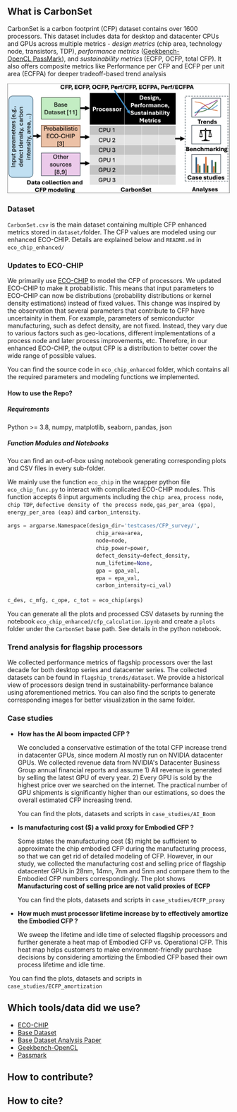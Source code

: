 ## What is CarbonSet

CarbonSet is a carbon footprint (CFP) dataset contains over 1600 processors. This dataset includes data for desktop and datacenter CPUs and GPUs across multiple metrics - *design metrics* (chip area, technology node, transistors, TDP), *performance metrics* ([Geekbench-OpenCL](https://www.geekbench.com/),[PassMark](https://www.passmark.com/)), and *sustainability metrics* (ECFP, OCFP, total CFP). It also offers composite metrics like Performance per CFP and ECFP per unit area (ECFPA) for deeper tradeoff-based trend analysis

![Fig 1](carbonset.png)

### Dataset

`CarbonSet.csv` is the main dataset containing multiple CFP enhanced metrics stored in `dataset/`folder. The CFP values are modeled using our enhanced ECO-CHIP. Details are explained below and `README.md` in `eco_chip_enhanced/` 

### Updates to ECO-CHIP

We primarily use [ECO-CHIP](https://github.com/ASU-VDA-Lab/ECO-CHIP) to model the CFP of processors. We updated ECO-CHIP to make it probabilistic. This means that input parameters to ECO-CHIP can now be distributions (probability distributions or kernel density estimations) instead of fixed values. This change was inspired by the observation that several parameters that contribute to CFP have uncertainity in them. For example, parameters of semiconductor manufacturing, such as defect density, are not fixed. Instead, they vary due to various factors such as geo-locations, different implementations of a process node and later process improvements, etc. Therefore, in our enhanced ECO-CHIP, the output CFP is a distribution to better cover the wide range of possible values.

You can find the source code in `eco_chip_enhanced` folder, which contains all the required parameters and modeling functions we implemented. 

#### How to use the Repo?

##### Requirements

Python >= 3.8, numpy, matplotlib, seaborn, pandas, json

##### Function Modules and Notebooks

You can find an out-of-box using notebook generating corresponding plots and CSV files in every sub-folder.

We mainly use the function `eco_chip` in the wrapper python file `eco_chip_func.py` to interact with complicated ECO-CHIP modules. This function accepts 6 input arguments including the `chip area`, `process node`, `chip TDP`, `defective density of the process node`, `gas_per_area (gpa)`, `energy_per_area (eap)` and `carbon_intensity`.

```python
args = argparse.Namespace(design_dir='testcases/CFP_survey/', 
                            chip_area=area, 
                            node=node, 
                            chip_power=power, 
                            defect_density=defect_density,
                            num_lifetime=None, 
                            gpa = gpa_val, 
                            epa = epa_val,
                            carbon_intensity=ci_val)    

c_des, c_mfg, c_ope, c_tot = eco_chip(args)
```

You can generate all the plots and processed CSV datasets by running the notebook `eco_chip_enhanced/cfp_calculation.ipynb` and create a `plots` folder under the `CarbonSet` base path. See details in the python notebook.

### Trend analysis for flagship processors

We collected performance metrics of flagship processors over the last decade for both desktop series and datacenter series. The collected datasets can be found in `flagship_trends/dataset`. We provide a historical view of processors design trend in sustainability-performance balance using aforementioned metrics. You can also find the scripts to generate corresponding images for better visualization in the same folder. 

### Case studies

- **How has the AI boom impacted CFP ?**

  We concluded a conservative estimation of  the total CFP increase trend in datacenter GPUs, since modern AI mostly run on NVIDIA datacenter GPUs. We collected revenue data from NVIDIA's Datacenter Business Group annual financial reports and assume 1) All revenue is generated by selling the latest GPU of every year. 2) Every GPU is sold by the highest price over we searched on the internet. The practical number of GPU shipments is significantly higher than our estimations, so does the overall estimated CFP increasing trend.

  You can find the plots, datasets and scripts in `case_studies/AI_Boom` 

- **Is manufacturing cost ($) a valid proxy for Embodied CFP ?** 

  Some states the manufacturing cost ($) might be sufficient to approximate the chip embodied CFP during the manufacturing process, so that we can get rid of detailed modeling of CFP. However, in our study, we collected the manufacturing cost and selling price of flagship datacenter GPUs in 28nm, 14mn, 7nm and 5nm  and compare them to the Embodied CFP numbers correspondingly. The plot shows **Manufacturing cost of selling price are not valid proxies of ECFP**

  You can find the plots, datasets and scripts in `case_studies/ECFP_proxy`

- **How much must processor lifetime increase by to effectively amortize the Embodied CFP ?**

  We sweep the lifetime and idle time of selected flagship processors and further generate a heat map of Embodied CFP vs. Operational CFP. This heat map helps customers to make environment-friendly purchase decisions by considering amortizing the Embodied CFP based their own process lifetime and idle time.

​	You can find the plots, datasets and scripts in `case_studies/ECFP_amortization`

## Which tools/data did we use?

- [ECO-CHIP](https://github.com/ASU-VDA-Lab/ECO-CHIP)
- [Base Dataset](https://chip-dataset.vercel.app/)
- [Base Dataset Analysis Paper](https://arxiv.org/abs/1911.11313)
- [Geekbench-OpenCL](https://www.geekbench.com/)
- [Passmark](https://www.passmark.com/)

## How to contribute?

## How to cite?
